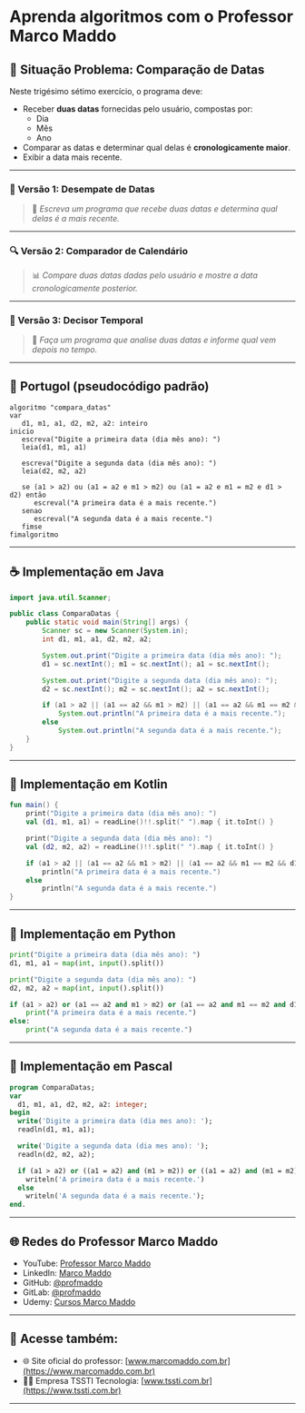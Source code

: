 # Aprenda algoritmos com o Professor Marco Maddo

## 🧠 Situação Problema: Comparação de Datas

Neste trigésimo sétimo exercício, o programa deve:

- Receber **duas datas** fornecidas pelo usuário, compostas por:
  - Dia
  - Mês
  - Ano
- Comparar as datas e determinar qual delas é **cronologicamente maior**.
- Exibir a data mais recente.

---

### 📅 Versão 1: Desempate de Datas
> 📆 *Escreva um programa que recebe duas datas e determina qual delas é a mais recente.*

---

### 🔍 Versão 2: Comparador de Calendário
> 📊 *Compare duas datas dadas pelo usuário e mostre a data cronologicamente posterior.*

---

### 📆 Versão 3: Decisor Temporal
> 🧠 *Faça um programa que analise duas datas e informe qual vem depois no tempo.*

---

## 💬 Portugol (pseudocódigo padrão)

```portugol
algoritmo "compara_datas"
var
   d1, m1, a1, d2, m2, a2: inteiro
inicio
   escreva("Digite a primeira data (dia mês ano): ")
   leia(d1, m1, a1)

   escreva("Digite a segunda data (dia mês ano): ")
   leia(d2, m2, a2)

   se (a1 > a2) ou (a1 = a2 e m1 > m2) ou (a1 = a2 e m1 = m2 e d1 > d2) então
      escreval("A primeira data é a mais recente.")
   senao
      escreval("A segunda data é a mais recente.")
   fimse
fimalgoritmo
```

---

## ☕ Implementação em Java

```java
import java.util.Scanner;

public class ComparaDatas {
    public static void main(String[] args) {
        Scanner sc = new Scanner(System.in);
        int d1, m1, a1, d2, m2, a2;

        System.out.print("Digite a primeira data (dia mês ano): ");
        d1 = sc.nextInt(); m1 = sc.nextInt(); a1 = sc.nextInt();

        System.out.print("Digite a segunda data (dia mês ano): ");
        d2 = sc.nextInt(); m2 = sc.nextInt(); a2 = sc.nextInt();

        if (a1 > a2 || (a1 == a2 && m1 > m2) || (a1 == a2 && m1 == m2 && d1 > d2))
            System.out.println("A primeira data é a mais recente.");
        else
            System.out.println("A segunda data é a mais recente.");
    }
}
```

---

## 💙 Implementação em Kotlin

```kotlin
fun main() {
    print("Digite a primeira data (dia mês ano): ")
    val (d1, m1, a1) = readLine()!!.split(" ").map { it.toInt() }

    print("Digite a segunda data (dia mês ano): ")
    val (d2, m2, a2) = readLine()!!.split(" ").map { it.toInt() }

    if (a1 > a2 || (a1 == a2 && m1 > m2) || (a1 == a2 && m1 == m2 && d1 > d2))
        println("A primeira data é a mais recente.")
    else
        println("A segunda data é a mais recente.")
}
```

---

## 🐍 Implementação em Python

```python
print("Digite a primeira data (dia mês ano): ")
d1, m1, a1 = map(int, input().split())

print("Digite a segunda data (dia mês ano): ")
d2, m2, a2 = map(int, input().split())

if (a1 > a2) or (a1 == a2 and m1 > m2) or (a1 == a2 and m1 == m2 and d1 > d2):
    print("A primeira data é a mais recente.")
else:
    print("A segunda data é a mais recente.")
```

---

## 🧙 Implementação em Pascal

```pascal
program ComparaDatas;
var
  d1, m1, a1, d2, m2, a2: integer;
begin
  write('Digite a primeira data (dia mes ano): ');
  readln(d1, m1, a1);

  write('Digite a segunda data (dia mes ano): ');
  readln(d2, m2, a2);

  if (a1 > a2) or ((a1 = a2) and (m1 > m2)) or ((a1 = a2) and (m1 = m2) and (d1 > d2)) then
    writeln('A primeira data é a mais recente.')
  else
    writeln('A segunda data é a mais recente.');
end.
```

---

## 🌐 Redes do Professor Marco Maddo

- YouTube: [Professor Marco Maddo](https://www.youtube.com/@ProfessorMarcoMaddo)
- LinkedIn: [Marco Maddo](https://www.linkedin.com/in/marcomaddo/)
- GitHub: [@profmaddo](https://github.com/profmaddo)
- GitLab: [@profmaddo](https://gitlab.com/profmaddo)
- Udemy: [Cursos Marco Maddo](https://www.udemy.com/user/marcomaddo/)

---

## 🚀 Acesse também:

- 🌐 Site oficial do professor: [www.marcomaddo.com.br](https://www.marcomaddo.com.br)
- 🧑‍💼 Empresa TSSTI Tecnologia: [www.tssti.com.br](https://www.tssti.com.br)

---
